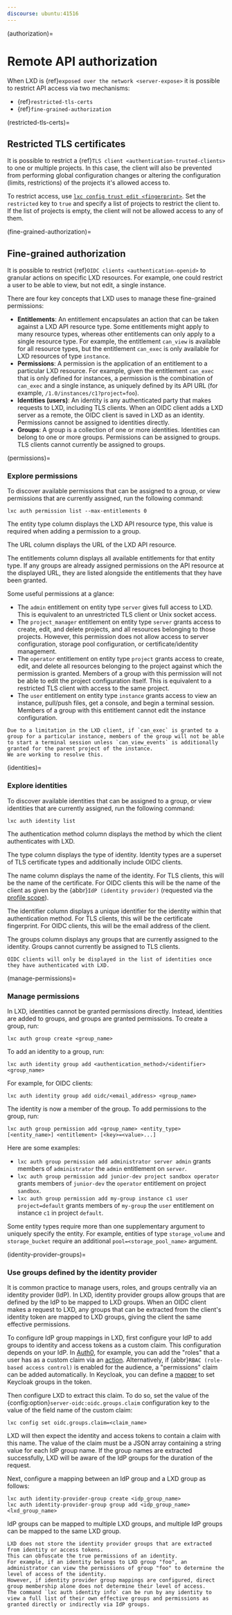 ```yaml
---
discourse: ubuntu:41516
---
```


(authorization)=
# Remote API authorization

When LXD is {ref}`exposed over the network <server-expose>` it is possible to restrict API access via two mechanisms:

- {ref}`restricted-tls-certs`
- {ref}`fine-grained-authorization`

(restricted-tls-certs)=
## Restricted TLS certificates

It is possible to restrict a {ref}`TLS client <authentication-trusted-clients>` to one or multiple projects.
In this case, the client will also be prevented from performing global configuration changes or altering the configuration (limits, restrictions) of the projects it's allowed access to.

To restrict access, use [`lxc config trust edit <fingerprint>`](lxc_config_trust_edit.md).
Set the `restricted` key to `true` and specify a list of projects to restrict the client to.
If the list of projects is empty, the client will not be allowed access to any of them.

(fine-grained-authorization)=
## Fine-grained authorization

It is possible to restrict {ref}`OIDC clients <authentication-openid>` to granular actions on specific LXD resources.
For example, one could restrict a user to be able to view, but not edit, a single instance.

There are four key concepts that LXD uses to manage these fine-grained permissions:

- **Entitlements**: An entitlement encapsulates an action that can be taken against a LXD API resource type.
   Some entitlements might apply to many resource types, whereas other entitlements can only apply to a single resource type.
   For example, the entitlement `can_view` is available for all resource types, but the entitlement `can_exec` is only available for LXD resources of type `instance`.
- **Permissions**: A permission is the application of an entitlement to a particular LXD resource.
   For example, given the entitlement `can_exec` that is only defined for instances, a permission is the combination of `can_exec` and a single instance, as uniquely defined by its API URL (for example, `/1.0/instances/c1?project=foo`).
- **Identities (users)**: An identity is any authenticated party that makes requests to LXD, including TLS clients.
   When an OIDC client adds a LXD server as a remote, the OIDC client is saved in LXD as an identity.
   Permissions cannot be assigned to identities directly.
- **Groups**: A group is a collection of one or more identities.
   Identities can belong to one or more groups.
   Permissions can be assigned to groups.
   TLS clients cannot currently be assigned to groups.

(permissions)=
### Explore permissions

To discover available permissions that can be assigned to a group, or view permissions that are currently assigned, run the following command:

    lxc auth permission list --max-entitlements 0

The entity type column displays the LXD API resource type, this value is required when adding a permission to a group.

The URL column displays the URL of the LXD API resource.

The entitlements column displays all available entitlements for that entity type.
If any groups are already assigned permissions on the API resource at the displayed URL, they are listed alongside the entitlements that they have been granted.

Some useful permissions at a glance:

- The `admin` entitlement on entity type `server` gives full access to LXD.
  This is equivalent to an unrestricted TLS client or Unix socket access.
- The `project_manager` entitlement on entity type `server` grants access to create, edit, and delete projects, and all resources belonging to those projects.
  However, this permission does not allow access to server configuration, storage pool configuration, or certificate/identity management.
- The `operator` entitlement on entity type `project` grants access to create, edit, and delete all resources belonging to the project against which the permission is granted.
  Members of a group with this permission will not be able to edit the project configuration itself.
  This is equivalent to a restricted TLS client with access to the same project.
- The `user` entitlement on entity type `instance` grants access to view an instance, pull/push files, get a console, and begin a terminal session.
  Members of a group with this entitlement cannot edit the instance configuration.

```{note}
Due to a limitation in the LXD client, if `can_exec` is granted to a group for a particular instance, members of the group will not be able to start a terminal session unless `can_view_events` is additionally granted for the parent project of the instance.
We are working to resolve this.
```

(identities)=
### Explore identities

To discover available identities that can be assigned to a group, or view identities that are currently assigned, run the following command:

    lxc auth identity list

The authentication method column displays the method by which the client authenticates with LXD.

The type column displays the type of identity.
Identity types are a superset of TLS certificate types and additionally include OIDC clients.

The name column displays the name of the identity.
For TLS clients, this will be the name of the certificate.
For OIDC clients this will be the name of the client as given by the {abbr}`IdP (identity provider)` (requested via the [profile scope](https://openid.net/specs/openid-connect-basic-1_0.html#Scopes)).

The identifier column displays a unique identifier for the identity within that authentication method.
For TLS clients, this will be the certificate fingerprint.
For OIDC clients, this will be the email address of the client.

The groups column displays any groups that are currently assigned to the identity.
Groups cannot currently be assigned to TLS clients.

```{note}
OIDC clients will only be displayed in the list of identities once they have authenticated with LXD.
```

(manage-permissions)=
### Manage permissions

In LXD, identities cannot be granted permissions directly. Instead, identities are added to groups, and groups are granted permissions.
To create a group, run:

    lxc auth group create <group_name>

To add an identity to a group, run:

    lxc auth identity group add <authentication_method>/<identifier> <group_name>

For example, for OIDC clients:

    lxc auth identity group add oidc/<email_address> <group_name>

The identity is now a member of the group. To add permissions to the group, run:

    lxc auth group permission add <group_name> <entity_type> [<entity_name>] <entitlement> [<key>=<value>...]

Here are some examples:

- `lxc auth group permission add administrator server admin` grants members of `administrator` the `admin` entitlement on `server`.
- `lxc auth group permission add junior-dev project sandbox operator` grants members of `junior-dev` the `operator` entitlement on project `sandbox`.
- `lxc auth group permission add my-group instance c1 user project=default` grants members of `my-group` the `user` entitlement on instance `c1` in project `default`.

Some entity types require more than one supplementary argument to uniquely specify the entity.
For example, entities of type `storage_volume` and `storage_bucket` require an additional `pool=<storage_pool_name>` argument.

(identity-provider-groups)=
### Use groups defined by the identity provider

It is common practice to manage users, roles, and groups centrally via an identity provider (IdP).
In LXD, identity provider groups allow groups that are defined by the IdP to be mapped to LXD groups.
When an OIDC client makes a request to LXD, any groups that can be extracted from the client's identity token are mapped to LXD groups, giving the client the same effective permissions.

To configure IdP group mappings in LXD, first configure your IdP to add groups to identity and access tokens as a custom claim.
This configuration depends on your IdP.
In [Auth0](https://auth0.com/), for example, you can add the "roles" that a user has as a custom claim via an [action](https://community.auth0.com/t/how-to-add-roles-and-permissions-to-the-id-token-using-actions/84506).
Alternatively, if {abbr}`RBAC (role-based access control)` is enabled for the audience, a "permissions" claim can be added automatically.
In Keycloak, you can define a [mapper](https://keycloak.discourse.group/t/anyway-to-include-user-groups-into-my-jwt-token/8715) to set Keycloak groups in the token.

Then configure LXD to extract this claim.
To do so, set the value of the {config:option}`server-oidc:oidc.groups.claim` configuration key to the value of the field name of the custom claim:

    lxc config set oidc.groups.claim=<claim_name>

LXD will then expect the identity and access tokens to contain a claim with this name.
The value of the claim must be a JSON array containing a string value for each IdP group name.
If the group names are extracted successfully, LXD will be aware of the IdP groups for the duration of the request.

Next, configure a mapping between an IdP group and a LXD group as follows:

    lxc auth identity-provider-group create <idp_group_name>
    lxc auth identity-provider-group group add <idp_group_name> <lxd_group_name>

IdP groups can be mapped to multiple LXD groups, and multiple IdP groups can be mapped to the same LXD group.

```{important}
LXD does not store the identity provider groups that are extracted from identity or access tokens.
This can obfuscate the true permissions of an identity.
For example, if an identity belongs to LXD group "foo", an administrator can view the permissions of group "foo" to determine the level of access of the identity.
However, if identity provider group mappings are configured, direct group membership alone does not determine their level of access.
The command `lxc auth identity info` can be run by any identity to view a full list of their own effective groups and permissions as granted directly or indirectly via IdP groups.
```
